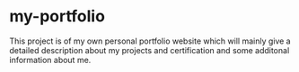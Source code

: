 # my-portfolio
This project is of my own personal portfolio website which will mainly give a detailed description about my projects and certification and some additonal information about me.
